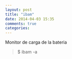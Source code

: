 ```yaml
---
layout: post
title: "ibam"
date: 2014-04-03 15:35
comments: true
categories: 
---
```

Monitor de carga de la bateria

>$ ibam -a 

